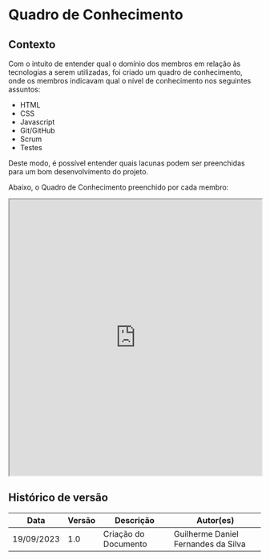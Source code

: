 # Quadro de Conhecimento

## Contexto 

Com o intuito de entender qual o domínio dos membros em relação às tecnologias a serem utilizadas, foi criado um quadro de conhecimento, onde os membros indicavam qual o nível de conhecimento nos seguintes assuntos:

- HTML
- CSS
- Javascript
- Git/GitHub
- Scrum
- Testes

Deste modo, é possível entender quais lacunas podem ser preenchidas para um bom desenvolvimento do projeto.

Abaixo, o Quadro de Conhecimento preenchido por cada membro:

<iframe src="https://docs.google.com/spreadsheets/d/e/2PACX-1vRCsP5oyrUH29vml9Ivtwj2sWLWmmcMsNoqKag-jQZOg7J5sMJvFi4_Nxm8aZBlfWAeXrooEnO4-rh1/pubhtml?widget=true&amp;headers=false" style="width:100%" height="550"></iframe>

## Histórico de versão
| Data | Versão | Descrição | Autor(es) |
| ---- | ---- | ---- | ---- |
| 19/09/2023 | 1.0 | Criação do Documento | Guilherme Daniel Fernandes da Silva |
